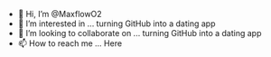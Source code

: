 - 👋 Hi, I’m @MaxflowO2
- 👀 I’m interested in ... turning GitHub into a dating app
- 💞️ I’m looking to collaborate on ... turning GitHub into a dating app
- 📫 How to reach me ... Here

<!---
MaxflowO2/MaxflowO2 is a ✨ special ✨ repository because its `README.md` (this file) appears on your GitHub profile.
You can click the Preview link to take a look at your changes.
--->
